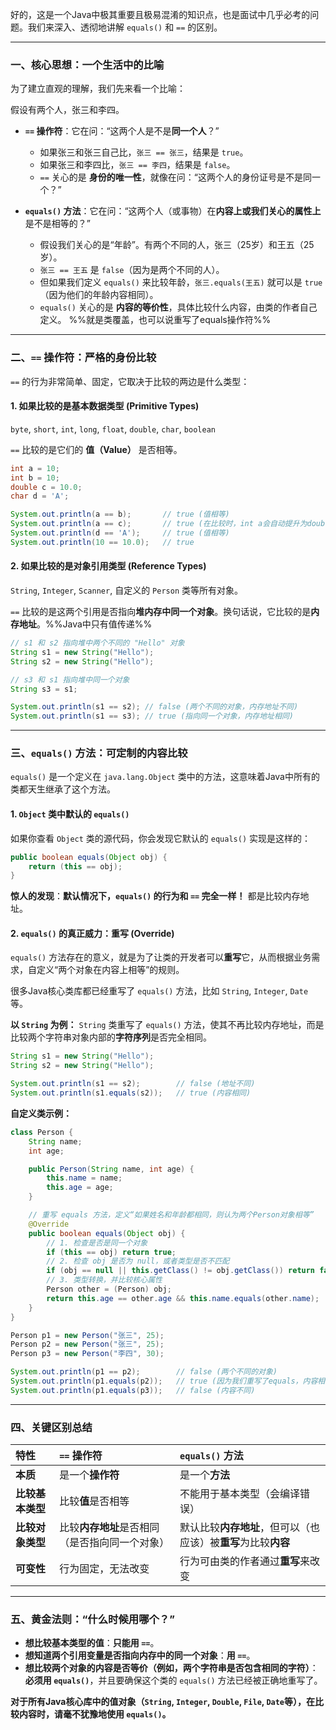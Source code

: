 好的，这是一个Java中极其重要且极易混淆的知识点，也是面试中几乎必考的问题。我们来深入、透彻地讲解 `equals()` 和 `==` 的区别。

---

### 一、核心思想：一个生活中的比喻

为了建立直观的理解，我们先来看一个比喻：

假设有两个人，张三和李四。

*   **`==` 操作符**：它在问：“这两个人是不是**同一个人**？”
    *   如果张三和张三自己比，`张三 == 张三`，结果是 `true`。
    *   如果张三和李四比，`张三 == 李四`，结果是 `false`。
    *   `==` 关心的是 **身份的唯一性**，就像在问：“这两个人的身份证号是不是同一个？”

*   **`equals()` 方法**：它在问：“这两个人（或事物）在**内容上或我们关心的属性上**是不是相等的？”
    *   假设我们关心的是“年龄”。有两个不同的人，张三（25岁）和王五（25岁）。
    *   `张三 == 王五` 是 `false`（因为是两个不同的人）。
    *   但如果我们定义 `equals()` 来比较年龄，`张三.equals(王五)` 就可以是 `true`（因为他们的年龄内容相同）。
    *   `equals()` 关心的是 **内容的等价性**，具体比较什么内容，由类的作者自己定义。  %%就是类覆盖，也可以说重写了equals操作符%%

---

### 二、`==` 操作符：严格的身份比较

`==` 的行为非常简单、固定，它取决于比较的两边是什么类型：

#### 1. 如果比较的是基本数据类型 (Primitive Types)

`byte`, `short`, `int`, `long`, `float`, `double`, `char`, `boolean`

`==` 比较的是它们的 **值（Value）** 是否相等。

```java
int a = 10;
int b = 10;
double c = 10.0;
char d = 'A';

System.out.println(a == b);       // true (值相等)
System.out.println(a == c);       // true (在比较时，int a会自动提升为double，值相等)
System.out.println(d == 'A');     // true (值相等)
System.out.println(10 == 10.0);   // true
```

#### 2. 如果比较的是对象引用类型 (Reference Types)

`String`, `Integer`, `Scanner`, 自定义的 `Person` 类等所有对象。

`==` 比较的是这两个引用是否指向**堆内存中同一个对象**。换句话说，它比较的是**内存地址**。%%Java中只有值传递%%

```java
// s1 和 s2 指向堆中两个不同的 "Hello" 对象
String s1 = new String("Hello");
String s2 = new String("Hello");

// s3 和 s1 指向堆中同一个对象
String s3 = s1;

System.out.println(s1 == s2); // false (两个不同的对象，内存地址不同)
System.out.println(s1 == s3); // true (指向同一个对象，内存地址相同)
```


---

### 三、`equals()` 方法：可定制的内容比较

`equals()` 是一个定义在 `java.lang.Object` 类中的方法，这意味着Java中所有的类都天生继承了这个方法。

#### 1. `Object` 类中默认的 `equals()`

如果你查看 `Object` 类的源代码，你会发现它默认的 `equals()` 实现是这样的：

```java
public boolean equals(Object obj) {
    return (this == obj);
}
```
**惊人的发现**：**默认情况下，`equals()` 的行为和 `==` 完全一样！** 都是比较内存地址。

#### 2. `equals()` 的真正威力：重写 (Override)

`equals()` 方法存在的意义，就是为了让类的开发者可以**重写**它，从而根据业务需求，自定义“两个对象在内容上相等”的规则。

很多Java核心类库都已经重写了 `equals()` 方法，比如 `String`, `Integer`, `Date` 等。

**以 `String` 为例：**
`String` 类重写了 `equals()` 方法，使其不再比较内存地址，而是比较两个字符串对象内部的**字符序列**是否完全相同。

```java
String s1 = new String("Hello");
String s2 = new String("Hello");

System.out.println(s1 == s2);        // false (地址不同)
System.out.println(s1.equals(s2));   // true (内容相同)
```

**自定义类示例：**

```java
class Person {
    String name;
    int age;

    public Person(String name, int age) {
        this.name = name;
        this.age = age;
    }

    // 重写 equals 方法，定义“如果姓名和年龄都相同，则认为两个Person对象相等”
    @Override
    public boolean equals(Object obj) {
        // 1. 检查是否是同一个对象
        if (this == obj) return true;
        // 2. 检查 obj 是否为 null，或者类型是否不匹配
        if (obj == null || this.getClass() != obj.getClass()) return false;
        // 3. 类型转换，并比较核心属性
        Person other = (Person) obj;
        return this.age == other.age && this.name.equals(other.name);
    }
}

Person p1 = new Person("张三", 25);
Person p2 = new Person("张三", 25);
Person p3 = new Person("李四", 30);

System.out.println(p1 == p2);        // false (两个不同的对象)
System.out.println(p1.equals(p2));   // true (因为我们重写了equals，内容相同)
System.out.println(p1.equals(p3));   // false (内容不同)
```

---

### 四、关键区别总结

| 特性 | `==` 操作符 | `equals()` 方法 |
| :--- | :--- | :--- |
| **本质** | 是一个**操作符** | 是一个**方法** |
| **比较基本类型** | 比较**值**是否相等 | 不能用于基本类型（会编译错误） |
| **比较对象类型** | 比较**内存地址**是否相同（是否指向同一个对象） | 默认比较**内存地址**，但可以（也应该）被**重写**为比较**内容** |
| **可变性** | 行为固定，无法改变 | 行为可由类的作者通过**重写**来改变 |

---

### 五、黄金法则：“什么时候用哪个？”

*   **想比较基本类型的值**：**只能用 `==`**。
*   **想知道两个引用变量是否指向内存中的同一个对象**：**用 `==`**。
*   **想比较两个对象的内容是否等价（例如，两个字符串是否包含相同的字符）**：**必须用 `equals()`**，并且要确保这个类的 `equals()` 方法已经被正确地重写了。

**对于所有Java核心库中的值对象（`String`, `Integer`, `Double`, `File`, `Date`等），在比较内容时，请毫不犹豫地使用 `equals()`。**